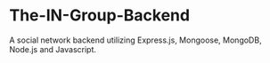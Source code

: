 # The-IN-Group-Backend
A social network backend utilizing Express.js, Mongoose, MongoDB, Node.js and Javascript.
